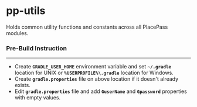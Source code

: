 # pp-utils
Holds common utility functions and constants across all PlacePass modules.

### Pre-Build Instruction
--------------------------
* Create **`GRADLE_USER_HOME`** environment variable and set **`~/.gradle`** location for UNIX or **`%USERPROFILE%\.gradle`** location for Windows.
* Create **`gradle.properties`** file on above location if it doesn't already exists.
* Edit **`gradle.properties`** file and add **`GuserName`** and **`Gpassword`** properties with empty values.
